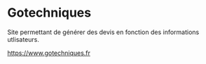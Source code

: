 # Gotechniques
Site permettant de générer des devis en fonction des informations utlisateurs.

https://www.gotechniques.fr

